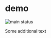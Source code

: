 # demo

![main status](https://github.com/krzycz/demo/actions/workflows/ci.yml/badge.svg?branch=main)

Some additional text
